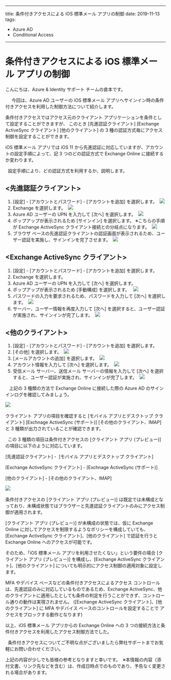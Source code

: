 
---
title: 条件付きアクセスによる iOS 標準メール アプリの制御
date: 2019-11-13
tags:
  - Azure AD
  - Conditional Access
---

# 条件付きアクセスによる iOS 標準メール アプリの制御

こんにちは、Azure & Identity サポート チームの倉本です。

 
  
今回は、Azure AD ユーザーの iOS 標準メール アプリへサインイン時の条件付きアクセスを利用した制御方法について紹介します。 

条件付きアクセスではアクセス元のクライアント アプリケーションを条件として設定することができますが、
このとき [先進認証クライアント] [Exchange ActiveSync クライアント] [他のクライアント] の 3 種の認証方式毎にアクセス制御を設定することができます。 


iOS 標準メール アプリでは iOS 11 から先進認証に対応していますが、アカウントの設定手順によって、記 3 つのどの認証方式で Exchange Online に接続するか変わります。 

 
設定手順により、どの認証方式を利用するか、説明します。 
 
## <先進認証クライアント> 
1. [設定] - [アカウントとパスワード] - [アカウントを追加] を選択します。 
![](./control-ios-nativemailapp-by-conditionalaccess/modern1.png)
2. Exchange を選択します。 
![](./control-ios-nativemailapp-by-conditionalaccess/modern2.png)
3. Azure AD ユーザーの UPN を入力して [次へ] を選択します。 
![](./control-ios-nativemailapp-by-conditionalaccess/modern3.png)
4. ポップアップが表示されるため [サインイン] を選択します。 ※こちらの手順が Exchange ActiveSync クライアント接続との分岐点になります。 
![](./control-ios-nativemailapp-by-conditionalaccess/modern4.png)
5. ブラウザ ベースの先進認証クライアントの認証画面が表示されるため、ユーザー認証を実施し、サインインを完了させます。 
![](./control-ios-nativemailapp-by-conditionalaccess/modern5.png)
 

## <Exchange ActiveSync クライアント> 
1. [設定] - [アカウントとパスワード] - [アカウントを追加] を選択します。 
2. Exchange を選択します。 
3. Azure AD ユーザーの UPN を入力して [次へ] を選択します。 
4. ポップアップが表示されるため [手動構成] を選択します。  
![](./control-ios-nativemailapp-by-conditionalaccess/eas1.png)
5. パスワードの入力を要求されるため、パスワードを入力して [次へ] を選択します。 
![](./control-ios-nativemailapp-by-conditionalaccess/eas2.png)
6. サーバー、ユーザー情報を再度入力して [次へ] を選択すると、ユーザー認証が実施され、サインインが完了します。 
![](./control-ios-nativemailapp-by-conditionalaccess/eas3.png)
 

## <他のクライアント> 
1. [設定] - [アカウントとパスワード] - [アカウントを追加] を選択します。 
2. [その他] を選択します。 
![](./control-ios-nativemailapp-by-conditionalaccess/legacy1.png)
3. [メールアカウントの追加] を選択します。 
![](./control-ios-nativemailapp-by-conditionalaccess/legacy2.png)
4. アカウント情報を入力して [次へ] を選択します。 
![](./control-ios-nativemailapp-by-conditionalaccess/legacy3.png)
5. 受信メール サーバー、送信メール サーバーの情報を入力して [次へ] を選択すると、ユーザー認証が実施され、サインインが完了します。 
![](./control-ios-nativemailapp-by-conditionalaccess/legacy4.png)
 

  
上記の 3 種類の方法で Exchange Online に接続した際の Azure AD のサインインログを確認してみましょう。 

![](./control-ios-nativemailapp-by-conditionalaccess/table1.png)
 

クライアント アプリの項目を確認すると [モバイル アプリとデスクトップ クライアント] [Exchnage ActiveSync (サポート)] [その他のクライアント、IMAP] と 3 種類が出力されていることが確認できます。

 
この 3 種類の項目は条件付きアクセスの [クライアント アプリ (プレビュー)] の項目に以下のように対応しています。 


[先進認証クライアント] -  [モバイル アプリとデスクトップ クライアント] 

[Exchange ActiveSync クライアント] - [Exchnage ActiveSync (サポート)] 

[他のクライアント] - [その他のクライアント、IMAP]  
 

![](./control-ios-nativemailapp-by-conditionalaccess/CA1.png)
 

条件付きアクセスの [クライアント アプリ (プレビュー)] は既定では未構成となっており、未構成状態ではブラウザーと先進認証クライアントのみにアクセス制御が適用されます。

[クライアント アプリ (プレビュー)] が未構成の状態では、仮に Exchange Online に対してアクセスを制限するようなポリシーを構成していても、 
[Exchange ActiveSync クライアント]、[他のクライアント] で認証を行うと Exchange Online へのアクセスが可能です。 

そのため、「iOS 標準メール アプリを利用させたくない」という要件の場合 [クライアント アプリ (プレビュー)] を構成し、[Exchange ActiveSync クライアント]、[他のクライアント] についても明示的にアクセス制御の適用対象に設定します。 
 

MFA やデバイス ベースなどの条件付きアクセスによるアクセス コントロールは、先進認証のみに対応しているものであるため、Exchange ActiveSync、他のクライアントに適用したとしても条件の判定を行うことができず、コントロール通りの動作は実現されません。 ([Exchange ActiveSync クライアント]、[他のクライアント] に MFA やデバイス ベースのコントロールを設定することで アクセスをブロックする動作となります) 
 

以上、iOS 標準メール アプリからの Exchange Online への 3 つの接続方法と条件付きアクセスを利用したアクセス制御方法でした。 

 
条件付きアクセスについてご不明な点がございましたら弊社サポートまでお気軽にお問い合わせください。 

上記の内容が少しでも皆様の参考となりますと幸いです。 
※本情報の内容（添付文書、リンク先などを含む）は、作成日時点でのものであり、予告なく変更される場合があります。 
